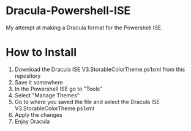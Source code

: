 # Dracula-Powershell-ISE
My attempt at making a Dracula format for the Powershell ISE.

# How to Install
1. Download the Dracula ISE V3.StorableColorTheme.ps1xml from this repository 
2. Save it somewhere
3. In the Powershell ISE go to "Tools"
4. Select "Manage Themes"
5. Go to where you saved the file and select the Dracula ISE V3.StorableColorTheme.ps1xml
6. Apply the changes
7. Enjoy Dracula
